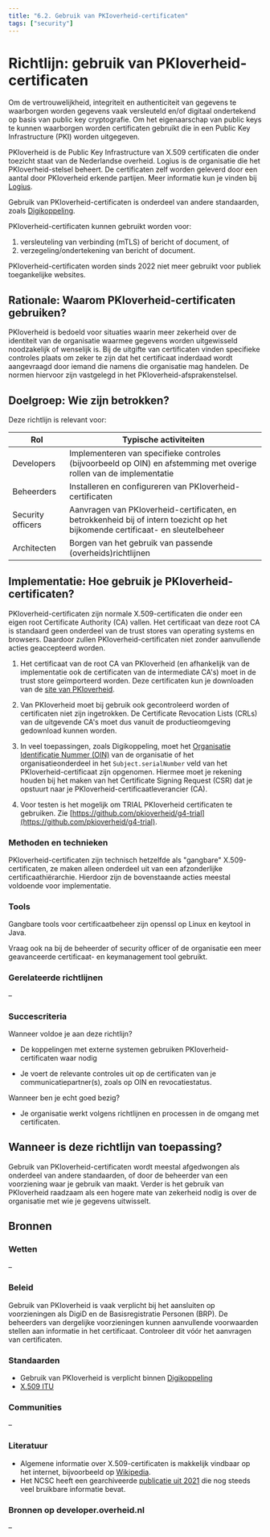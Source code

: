 ```yaml
---
title: "6.2. Gebruik van PKIoverheid-certificaten"
tags: ["security"]
---
```


# Richtlijn: gebruik van PKIoverheid-certificaten

Om de vertrouwelijkheid, integriteit en authenticiteit van gegevens te waarborgen worden gegevens vaak versleuteld en/of digitaal ondertekend op basis van public key cryptografie. Om het eigenaarschap van public keys te kunnen waarborgen worden certificaten gebruikt die in een Public Key Infrastructure (PKI) worden uitgegeven.

PKIoverheid is de Public Key Infrastructure van X.509 certificaten die onder toezicht staat van de Nederlandse overheid. Logius is de organisatie die het PKIoverheid-stelsel beheert. De certificaten zelf worden geleverd door een aantal door PKIoverheid erkende partijen. Meer informatie kun je vinden bij [Logius](https://www.logius.nl/onze-dienstverlening/toegang/pkioverheid).

Gebruik van PKIoverheid-certificaten is onderdeel van andere standaarden, zoals [Digikoppeling](https://www.logius.nl/onze-dienstverlening/gegevensuitwisseling/digikoppeling).

PKIoverheid-certificaten kunnen gebruikt worden voor:
1. versleuteling van verbinding (mTLS) of bericht of document, of 
1. verzegeling/ondertekening van bericht of document.

PKIoverheid-certificaten worden sinds 2022 niet meer gebruikt voor publiek toegankelijke websites.

## Rationale: Waarom PKIoverheid-certificaten gebruiken?

PKIoverheid is bedoeld voor situaties waarin meer zekerheid over de identiteit van de organisatie waarmee gegevens worden uitgewisseld noodzakelijk of wenselijk is. Bij de uitgifte van certificaten vinden specifieke controles plaats om zeker te zijn dat het certificaat inderdaad wordt aangevraagd door iemand die namens die organisatie mag handelen. De normen hiervoor zijn vastgelegd in het PKIoverheid-afsprakenstelsel.

## Doelgroep: Wie zijn betrokken?

Deze richtlijn is relevant voor:

| Rol | Typische activiteiten |
|---|---|
| Developers | Implementeren van specifieke controles (bijvoorbeeld op OIN) en afstemming met overige rollen van de implementatie |
| Beheerders | Installeren en configureren van PKIoverheid-certificaten |
| Security officers | Aanvragen van PKIoverheid-certificaten, en betrokkenheid bij of intern toezicht op het bijkomende certificaat- en sleutelbeheer |
| Architecten | Borgen van het gebruik van passende (overheids)richtlijnen |


## Implementatie: Hoe gebruik je PKIoverheid-certificaten?

PKIoverheid-certificaten zijn normale X.509-certificaten die onder een eigen root Certificate Authority (CA) vallen. Het certificaat van deze root CA is standaard geen onderdeel van de trust stores van operating systems en browsers. Daardoor zullen PKIoverheid-certificaten niet zonder aanvullende acties geaccepteerd worden.

1. Het certificaat van de root CA van PKIoverheid (en afhankelijk van de implementatie ook de certificaten van de intermediate CA's) moet in de trust store geïmporteerd worden. Deze certificaten kun je downloaden van de [site van PKIoverheid](https://cert.pkioverheid.nl/).

1. Van PKIoverheid moet bij gebruik ook gecontroleerd worden of certificaten niet zijn ingetrokken. De Certificate Revocation Lists (CRLs) van de uitgevende CA's moet dus vanuit de productieomgeving gedownload kunnen worden.

1. In veel toepassingen, zoals Digikoppeling, moet het [Organisatie Identificatie Nummer (OIN)](https://www.logius.nl/onze-dienstverlening/toegang/organisatie-identificatienummer) van de organisatie of het organisatieonderdeel in het ```Subject.serialNumber``` veld van het PKIoverheid-certificaat zijn opgenomen. Hiermee moet je rekening houden bij het maken van het Certificate Signing Request (CSR) dat je opstuurt naar je PKIoverheid-certificaatleverancier (CA).

1. Voor testen is het mogelijk om TRIAL PKIoverheid certificaten te gebruiken. Zie [https://github.com/pkioverheid/g4-trial](https://github.com/pkioverheid/g4-trial).


### Methoden en technieken

PKIoverheid-certificaten zijn technisch hetzelfde als "gangbare" X.509-certificaten, ze maken alleen onderdeel uit van een afzonderlijke certificaathiërarchie. Hierdoor zijn de bovenstaande acties meestal voldoende voor implementatie.


### Tools

Gangbare tools voor certificaatbeheer zijn openssl op Linux en keytool in Java.


Vraag ook na bij de beheerder of security officer of de organisatie een meer geavanceerde certificaat- en keymanagement tool gebruikt.

### Gerelateerde richtlijnen

&ndash;

### Succescriteria

Wanneer voldoe je aan deze richtlijn?
- De koppelingen met externe systemen gebruiken PKIoverheid-certificaten waar nodig

- Je voert de relevante controles uit op de certificaten van je communicatiepartner(s), zoals op OIN en revocatiestatus.

Wanneer ben je echt goed bezig?
- Je organisatie werkt volgens richtlijnen en processen in de omgang met certificaten.

## Wanneer is deze richtlijn van toepassing?

Gebruik van PKIoverheid-certificaten wordt meestal afgedwongen als onderdeel van andere standaarden, of door de beheerder van een voorziening waar je gebruik van maakt. Verder is het gebruik van PKIoverheid raadzaam als een hogere mate van zekerheid nodig is over de organisatie met wie je gegevens uitwisselt.

## Bronnen

### Wetten

&ndash;

### Beleid

Gebruik van PKIoverheid is vaak verplicht bij het aansluiten op voorzieningen als DigiD en de Basisregistratie Personen (BRP). De beheerders van dergelijke voorzieningen kunnen aanvullende voorwaarden stellen aan informatie in het certificaat. Controleer dit vóór het aanvragen van certificaten.


### Standaarden

- Gebruik van PKIoverheid is verplicht binnen [Digikoppeling](https://www.logius.nl/onze-dienstverlening/gegevensuitwisseling/digikoppeling)
- [X.509 ITU](https://www.itu.int/rec/T-REC-X.509)

### Communities

&ndash;

### Literatuur

- Algemene informatie over X.509-certificaten is makkelijk vindbaar op het internet, bijvoorbeeld op [Wikipedia](https://en.wikipedia.org/wiki/X.509).
- Het NCSC heeft een gearchiveerde [publicatie uit 2021](https://www.ncsc.nl/documenten/factsheets/2021/september/29/factsheet-pkioverheid-stopt-met-webcertificaten) die nog steeds veel bruikbare informatie bevat.

### Bronnen op developer.overheid.nl

&ndash;
